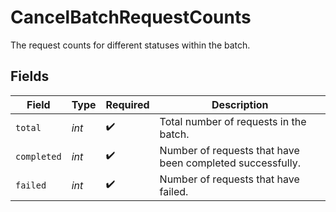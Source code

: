 # CancelBatchRequestCounts

The request counts for different statuses within the batch.


## Fields

| Field                                                     | Type                                                      | Required                                                  | Description                                               |
| --------------------------------------------------------- | --------------------------------------------------------- | --------------------------------------------------------- | --------------------------------------------------------- |
| `total`                                                   | *int*                                                     | :heavy_check_mark:                                        | Total number of requests in the batch.                    |
| `completed`                                               | *int*                                                     | :heavy_check_mark:                                        | Number of requests that have been completed successfully. |
| `failed`                                                  | *int*                                                     | :heavy_check_mark:                                        | Number of requests that have failed.                      |